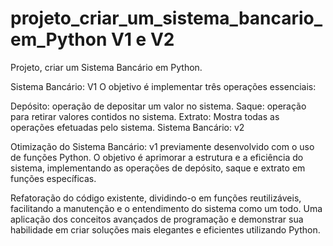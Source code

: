 # projeto_criar_um_sistema_bancario_em_Python V1 e V2
Projeto, criar um Sistema Bancário em Python.

Sistema Bancário: V1 O objetivo é implementar três operações essenciais: 

Depósito: operação de depositar um valor no sistema. 
Saque: operação para retirar valores contidos no sistema.
Extrato: Mostra todas as operações efetuadas pelo sistema.
Sistema Bancário: v2

Otimização do Sistema Bancário: v1 previamente desenvolvido com o uso de funções Python. O objetivo é aprimorar a estrutura e a eficiência do sistema, implementando as operações de depósito, saque e extrato em funções específicas.

Refatoração do código existente, dividindo-o em funções reutilizáveis, facilitando a manutenção e o entendimento do sistema como um todo. Uma aplicação dos conceitos avançados de programação e demonstrar sua habilidade em criar soluções mais elegantes e eficientes utilizando Python.
